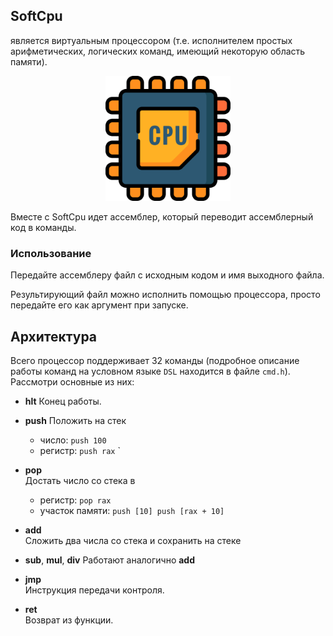 ## SoftCpu
является виртуальным процессором (т.е. исполнителем простых арифметических, логических команд, имеющий некоторую область памяти).

<p align="center">
<img src="Examples/logo.png" alt="drawing" width="200"/>
</p>

Вместе с SoftCpu идет ассемблер, который переводит ассемблерный код в команды.

### Использование
Передайте ассемблеру файл с исходным кодом и имя выходного файла. 

Результирующий файл можно исполнить помощью процессора, просто передайте его как аргумент при запуске.

## Архитектура
Всего процессор поддерживает 32 команды (подробное описание работы команд на условном языке `DSL` находится в файле `cmd.h`). Рассмотри основные из них:

* **hlt**
Конец работы.

* **push**
Положить на стек
    + число:
    `
    push 100
    `
    + регистр:
    `
    push rax
    `
    `
* **pop** \
Достать число со стека в
    + регистр:
    `
    pop rax
    `
    + участок памяти:
    `
    push [10]
    push [rax + 10]
    `

* **add** \
Сложить два числа со стека и сохранить на стеке

* **sub**, **mul**, **div** 
Работают аналогично **add** 

* **jmp** \
Инструкция передачи контроля.

* **ret** \
Возврат из функции.